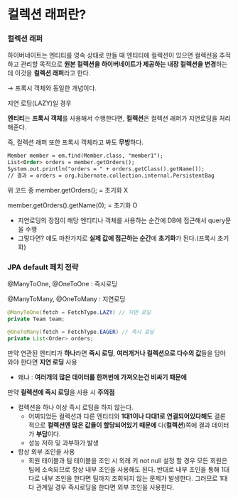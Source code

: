 # 컬렉션 래퍼란?

### 컬렉션 래퍼

하이버네이트는 엔티티를 영속 상태로 만들 때 엔티티에 컬렉션이 있으면 컬렉션을 추적하고 관리할 목적으로 **원본 컬렉션을 하이버네이트가 제공하는 내장 컬렉션을 변경**하는데 이것을 **컬렉션 래퍼**라고 한다.

→ 프록시 객체와 동일한 개념이다.

지연 로딩(LAZY)일 경우

**엔티티**는 **프록시 객체**를 사용해서 수행한다면, **컬렉션**은 컬렉션 래퍼가 지연로딩을 처리해준다.

즉, 컬렉션 래퍼 또한 프록시 객체라고 봐도 **무방**하다.

```html
Member member = em.find(Member.class, "member1");
List<Order> orders = member.getOrders();
System.out.println("orders = " + orders.getClass().getName());
// 결과 = orders = org.hibernate.collection.internal.PersistentBag
```

위 코드 중 member.getOrders(); = 초기화 X

member.getOrders().getName(0); = 초기화 O

- 지연로딩의 장점이 해당 엔티티나 객체를 사용하는 순간에 DB에 접근해서 query문을 수행
- 그렇다면? 얘도 마찬가지로 **실제 값에 접근하는 순간**에 **초기화**가 된다.(프록시 초기화)

### JPA default 페치 전략

@ManyToOne, @OneToOne : 즉시로딩

@ManyToMany, @OneToMany : 지연로딩

```java
@ManyToOne(fetch = FetchType.LAZY) // 지연 로딩
private Team team;

@OneToMany(fetch = FetchType.EAGER) // 즉시 로딩
private List<Order> orders;
```

만약 연관된 엔티티가 **하나**라면 **즉시 로딩**, **여러개거나 컬렉션으로 다수의 값**들을 담아와야 한다면 **지연 로딩** 사용

- 왜냐 :  **여러개의 많은 데이터를 한꺼번에 가져오는건 비싸기 때문에**

만약 **컬렉션에 즉시 로딩**을 사용 시 **주의점**

- 컬렉션을 하나 이상 즉시 로딩을 하지 않는다.
    - 어찌되었든 컬렉션과 다른 엔티티와 **1대1이나 다대1로 연결되어있다해도** 결론적으로 **컬렉션엔 많은 값들이 할당되어있기 때문에** 다(**컬렉션**)쪽에 결과 데이터가 **부담**이다.
    - 성능 저하 및 과부하가 발생
- 항상 외부 조인을 사용
    - 회원 테이블과 팀 테이블을 조인 시 외래 키 not null 설정 할 경우 모든 회원은 팀에 소속되므로 항상 내부 조인을 사용해도 된다. 반대로 내부 조인을 통해 1대다로 내부 조인을 한다면 팀까지 조회되지 않는 문제가 발생한다. 그러므로 1대다 관계일 경우 즉시로딩을 한다면 외부 조인을 사용한다.